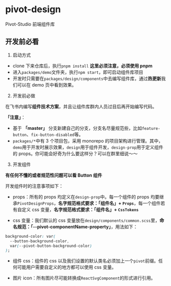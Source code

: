 # pivot-design

Pivot-Studio 前端组件库

## 开发前必看

1. 启动方式

- clone 下来仓库后，执行`pnpm install` **这里必须注意，必须使用 pnpm**
- 进入`packages/demo`文件夹，执行`npm start`，即可启动组件库项目
- 开发时只需要在`packages/design/components`中去编写组件库，通过**热更新**我们可以在 demo 页中看到效果。

2. 开发前必做

在飞书内编写**组件技术方案**，并且让组件库群内人员过目后再开始编写代码。

**「注意」**：

- 基于 **「master」** 分支新建自己的分支，分支名尽量规范些，比如`feature-button`、`fix-button-disabled`等。
- `packages/*`中有 3 个项目包，采用 monorepo 的项目架构进行管理。其中，`demo`用于开发时展示效果，`design`用于组件开发，`design-prop`用于定义组件的 props。你可能会好奇为什么要这样分？可以在群里细说～～

3. 开发组件

**有任何不懂的或者规范性问题可以看 Button 组件**

开发组件时的注意事项如下：

- props：所有的 props 均定义在`design-prop`中。每一个组件的 props 均要继承`PivotDesignProps`，**名字规范格式要求：「组件名」+ `Props`**，每一个组件若有自定义 css 变量，**名字规范格式要求：「组件名」+ `CssTokens`**

- css 变量：我们默认的 css 变量放在`design/components/common.scss`里，**命名规范：「--pivot-componentName-property」**，用法如下：

```css
background-color: var(
  --button-background-color,
  var(--pivot-button-background-color)
);
```

- 组件 css：组件的 css 以及我们设置的默认类名必须加上一个`pivot`前缀。任何可能用户需要自定义的地方都可以使用 css 变量。

- 图片 icon：所有图片尽可能转换成`ReactSvgComponent`的形式进行引用。
